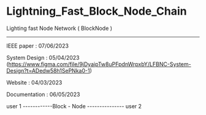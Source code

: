 # Lightning_Fast_Block_Node_Chain
 Lighting fast Node Network ( BlockNode )
 
_____________________________________


IEEE paper : 07/06/2023

System Design :  05/04/2023  (https://www.figma.com/file/9jDyaipTw8uPFpdnWrpxbY/LFBNC-System-Design?t=ADedw58h1SePNka0-1)
 

Website : 04/03/2023

Documentation : 06/05/2023






user 1 ------------Block - Node --------------- user 2
 



